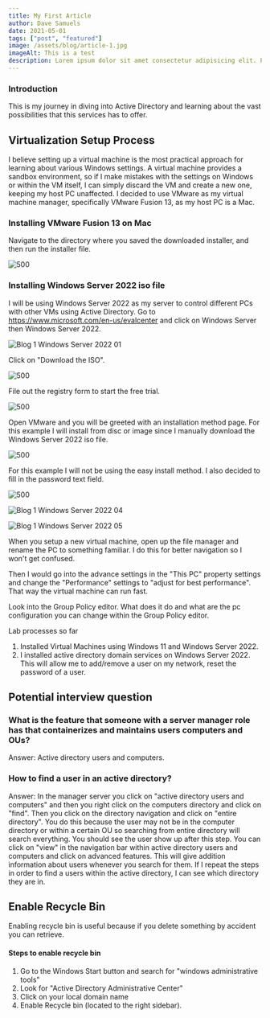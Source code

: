 ```yaml
---
title: My First Article
author: Dave Samuels
date: 2021-05-01
tags: ["post", "featured"]
image: /assets/blog/article-1.jpg
imageAlt: This is a test
description: Lorem ipsum dolor sit amet consectetur adipisicing elit. Perferendis accusantium sit illo neque rem omnis quaerat, nam similique vitae delectus ad magni vel quo maxime, magnam placeat. Reprehenderit, distinctio aliquam?
---
```


### Introduction

This is my journey in diving into Active Directory and learning about the vast possibilities that this services has to offer.

## Virtualization Setup Process

I believe setting up a virtual machine is the most practical approach for learning about various Windows settings. A virtual machine provides a sandbox environment, so if I make mistakes with the settings on Windows or within the VM itself, I can simply discard the VM and create a new one, keeping my host PC unaffected. I decided to use VMware as my virtual machine manager, specifically VMware Fusion 13, as my host PC is a Mac.

### Installing VMware Fusion 13 on Mac

Navigate to the directory where you saved the downloaded installer, and then run the installer file.

![ 500](Blog%201%20Figure%201.png%20)

### Installing Windows Server 2022 iso file

I will be using Windows Server 2022 as my server to control different PCs with other VMs using Active Directory. Go to https://www.microsoft.com/en-us/evalcenter and click on Windows Server then Windows Server 2022.

![Blog 1 Windows Server 2022 01](Blog%201%20Windows%20Server%202022%2001.png)

Click on "Download the ISO".

![ 500](Blog%201%20Windows%20Server%202022%2002.png%20)

File out the registry form to start the free trial.

![ 500](Blog%201%20Windows%20Server%202022%2003.png%20)

Open VMware and you will be greeted with an installation method page. For this example I will install from disc or image since I manually download the Windows Server 2022 iso file.

![ 500](Blog%201%20Installation%20Method.png%20)

For this example I will not be using the easy install method. I also decided to fill in the password text field.

![ 500](VMware%20easy%20installation%20method.png%20)

![Blog 1 Windows Server 2022 04](Blog%201%20Windows%20Server%202022%2004.png)

![Blog 1 Windows Server 2022 05](Blog%201%20Windows%20Server%202022%2005.png)

When you setup a new virtual machine, open up the file manager and rename the PC to something familiar. I do this for better navigation so I won't get confused.

Then I would go into the advance settings in the "This PC" property settings and change the "Performance" settings to "adjust for best performance". That way the virtual machine can run fast.

Look into the Group Policy editor. What does it do and what are the pc configuration you can change within the Group Policy editor.

Lab processes so far

1. Installed Virtual Machines using Windows 11 and Windows Server 2022.
2. I installed active directory domain services on Windows Server 2022. This will allow me to add/remove a user on my network, reset the password of a user.

## Potential interview question

### What is the feature that someone with a server manager role has that containerizes and maintains users computers and OUs?

Answer: Active directory users and computers.

### How to find a user in an active directory?

Answer: In the manager server you click on "active directory users and computers" and then you right click on the computers directory and click on "find". Then you click on the directory navigation and click on "entire directory". You do this because the user may not be in the computer directory or within a certain OU so searching from entire directory will search everything. You should see the user show up after this step.
You can click on "view" in the navigation bar within active directory users and computers and click on advanced features. This will give addition information about users whenever you search for them. If I repeat the steps in order to find a users within the active directory, I can see which directory they are in.

## Enable Recycle Bin

Enabling recycle bin is useful because if you delete something by accident you can retrieve.

#### Steps to enable recycle bin

1. Go to the Windows Start button and search for "windows administrative tools"
2. Look for "Active Directory Administrative Center"
3. Click on your local domain name
4. Enable Recycle bin (located to the right sidebar).
